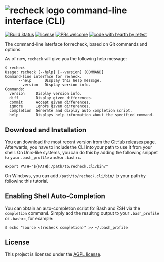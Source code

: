# ![recheck logo](https://user-images.githubusercontent.com/1871610/41766965-b69d46a2-7608-11e8-97b4-c6b0f047d455.png) command-line interface (CLI)

[![Build Status](https://travis-ci.com/retest/recheck.cli.svg?branch=master)](https://travis-ci.com/retest/recheck.cli)
[![license](https://img.shields.io/badge/license-AGPL-brightgreen.svg)](https://github.com/retest/recheck.cli/blob/master/LICENSE)
[![PRs welcome](https://img.shields.io/badge/PRs-welcome-ff69b4.svg)](https://github.com/retest/recheck.cli/issues?q=is%3Aissue+is%3Aopen+label%3A%22help+wanted%22)
[![code with hearth by retest](https://img.shields.io/badge/%3C%2F%3E%20with%20%E2%99%A5%20by-retest-C1D82F.svg)](https://retest.de/en/)

The command-line interface for recheck, based on Git commands and options.

As of now, `recheck` will give you the following help message:

```
$ recheck
Usage: recheck [--help] [--version] [COMMAND]
Command-line interface for recheck.
      --help      Display this help message.
      --version   Display version info.
Commands:
  version     Display version info.
  diff        Display given differences.
  commit      Accept given differences.
  ignore      Ignore given differences.
  completion  Generate and display auto completion script.
  help        Displays help information about the specified command.
```

## Download and Installation

You can download the most recent version from the [GitHub releases page](https://github.com/retest/recheck.cli/releases/). Afterwards, you have to include the CLI into your path to use it from your shell. On Unix-like systems, you can do this by adding the following snippet to your `.bash_profile` and/or `.bashrc`:

```
export PATH="${PATH}:/path/to/recheck.cli/bin/"
```

On Windows, you can add `/path/to/recheck.cli/bin/` to your path by following [this tutorial](https://java.com/en/download/help/path.xml).

## Enabling Shell Auto-Completion

You can obtain an auto-completion script for Bash and ZSH via the `completion` command.
Simply add the resulting output to your `.bash_profile` or `.bashrc`, for example:

```
$ echo "source <(recheck completion)" >> ~/.bash_profile
```

## License

This project is licensed under the [AGPL license](LICENSE).

